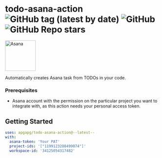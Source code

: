 # todo-asana-action ![GitHub tag (latest by date)](https://img.shields.io/github/v/tag/apgapg/todo-asana-action) ![GitHub](https://img.shields.io/github/license/apgapg/todo-asana-action) ![GitHub Repo stars](https://img.shields.io/github/stars/apgapg/todo-asana-action?style=social)

<img src="https://user-images.githubusercontent.com/13887407/112085815-2e77af80-8bb1-11eb-9100-973cd024f9d5.png"  height = "100" alt="Asana">

Automatically creates Asana task from TODOs in your code.

### Prerequisites

- Asana account with the permission on the particular project you want to integrate with, as this action needs your
  personal access token.

## Getting Started

```yml
uses: apgapg/todo-asana-action@--latest--
with:
  asana-token: 'Your PAT'
  project-ids: '["1199123288499074"]'
  workspace-id: '34125054317482'
```
